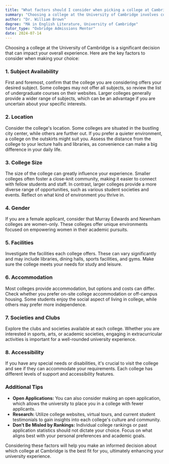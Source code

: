 ```yaml
---
title: "What factors should I consider when picking a college at Cambridge?"
summary: "Choosing a college at the University of Cambridge involves considering subject availability, location, size, gender, facilities, accommodation, societies, and accessibility."
author: "Dr. William Brown"
degree: "MA in English Literature, University of Cambridge"
tutor_type: "Oxbridge Admissions Mentor"
date: 2024-07-14
---
```


Choosing a college at the University of Cambridge is a significant decision that can impact your overall experience. Here are the key factors to consider when making your choice:

### 1. Subject Availability
First and foremost, confirm that the college you are considering offers your desired subject. Some colleges may not offer all subjects, so review the list of undergraduate courses on their websites. Larger colleges generally provide a wider range of subjects, which can be an advantage if you are uncertain about your specific interests.

### 2. Location
Consider the college's location. Some colleges are situated in the bustling city center, while others are further out. If you prefer a quieter environment, a college on the outskirts might suit you. Assess the distance from the college to your lecture halls and libraries, as convenience can make a big difference in your daily life.

### 3. College Size
The size of the college can greatly influence your experience. Smaller colleges often foster a close-knit community, making it easier to connect with fellow students and staff. In contrast, larger colleges provide a more diverse range of opportunities, such as various student societies and events. Reflect on what kind of environment you thrive in.

### 4. Gender
If you are a female applicant, consider that Murray Edwards and Newnham colleges are women-only. These colleges offer unique environments focused on empowering women in their academic pursuits.

### 5. Facilities
Investigate the facilities each college offers. These can vary significantly and may include libraries, dining halls, sports facilities, and gyms. Make sure the college meets your needs for study and leisure.

### 6. Accommodation
Most colleges provide accommodation, but options and costs can differ. Check whether you prefer on-site college accommodation or off-campus housing. Some students enjoy the social aspect of living in college, while others may prefer more independence.

### 7. Societies and Clubs
Explore the clubs and societies available at each college. Whether you are interested in sports, arts, or academic societies, engaging in extracurricular activities is important for a well-rounded university experience.

### 8. Accessibility
If you have any special needs or disabilities, it's crucial to visit the college and see if they can accommodate your requirements. Each college has different levels of support and accessibility features.

### Additional Tips
- **Open Applications:** You can also consider making an open application, which allows the university to place you in a college with fewer applicants.
- **Research:** Utilize college websites, virtual tours, and current student testimonials to gain insights into each college's culture and community.
- **Don’t Be Misled by Rankings:** Individual college rankings or past application statistics should not dictate your choice. Focus on what aligns best with your personal preferences and academic goals.

Considering these factors will help you make an informed decision about which college at Cambridge is the best fit for you, ultimately enhancing your university experience.
    